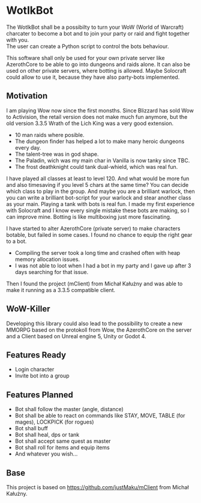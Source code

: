 # WotlkBot
The WotlkBot shall be a possibilty to turn your WoW (World of Warcraft) charcater to become a bot and to join your party or raid and fight together with you.  
The user can create a Python script to control the bots behaviour.

This software shall only be used for your own private server like AzerothCore to be able to go into dungeons and raids alone.
It can also be used on other private servers, where botting is allowed. Maybe Solocraft could allow to use it, because they have also party-bots implemented.

## Motivation
I am playing Wow now since the first monsths. Since Blizzard has sold Wow to Activision, the retail version does not make much fun anymore, but the old version 3.3.5 Wrath of the Lich King was a very good extension.  
- 10 man raids where posible.  
- The dungeon finder has helped a lot to make many heroic dungeons every day.  
- The talent-tree was in god shape.  
- The Paladin, wich was my main char in Vanilla is now tanky since TBC.  
- The frost deathknight could tank dual-whield, which was real fun.  

I have played all classes at least to level 120. And what would be more fun and also timesaving if you level 5 chars at the same time?
You can decide which class to play in the group. And maybe you are a brilliant warlock, then you can write a brilliant bot-script for your warlock and stear another class as your main. Playing a tank with bots is real fun. I made my first experience with Solocraft and I know every single mistake these bots are making, so I can improve mine.
Botting is like multiboxing just more fascinating.

I have started to alter AzerothCore (private server) to make characters botable, but failed in some cases. I found no chance to equip the right gear to a bot.  
- Compiling the server took a long time and crashed often with heap memory allocation issues.  
- I was not able to loot when I had a bot in my party and I gave up after 3 days searching for that issue.  
 
Then I found the project (mClient) from Michał Kałużny and was able to make it running as a 3.3.5 compatible client.

## WoW-Killer
Developing this library could also lead to the possibility to create a new MMORPG based on the protokoll from Wow, the AzerothCore on the server and a Client based on Unreal engine 5, Unity or Godot 4. 

## Features Ready
- Login character
- Invite bot into a group

## Features Planned
- Bot shall follow the master (angle, distance)
- Bot shall be able to react on commands like STAY, MOVE, TABLE (for mages), LOCKPICK (for rogues)
- Bot shall buff
- Bot shall heal, dps or tank
- Bot shall accept same quest as master
- Bot shall roll for items and equip items
- And whatever you wish...


## Base
This project is based on https://github.com/justMaku/mClient from Michał Kałużny.
